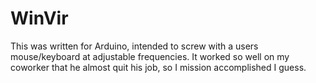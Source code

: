 # WinVir

This was written for Arduino, intended to screw with a users mouse/keyboard at adjustable frequencies. It worked so well on my coworker that he almost quit his job, so I mission accomplished I guess.
